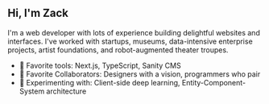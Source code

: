## Hi, I'm Zack

I'm a web developer with lots of experience building delightful websites and interfaces. I've worked with startups, museums, data-intensive enterprise projects, artist foundations, and robot-augmented theater troupes.

- 🔨 Favorite tools: Next.js, TypeScript, Sanity CMS
- 👯 Favorite Collaborators: Designers with a vision, programmers who pair
- 🧬 Experimenting with: Client-side deep learning, Entity-Component-System architecture
